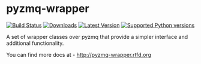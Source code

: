 pyzmq-wrapper
=============

[![Build Status](https://travis-ci.org/supercoderz/pyzmq-wrapper.svg?branch=master)](https://travis-ci.org/supercoderz/pyzmq-wrapper)
[![Downloads](https://pypip.in/download/pyzmq-wrapper/badge.svg)](https://pypi.python.org/pypi/pyzmq-wrapper/)
[![Latest Version](https://pypip.in/version/pyzmq-wrapper/badge.svg)](https://pypi.python.org/pypi/pyzmq-wrapper/)
[![Supported Python versions](https://pypip.in/py_versions/pyzmq-wrapper/badge.svg)](https://pypi.python.org/pypi/pyzmq-wrapper/)

A set of wrapper classes over pyzmq that provide a simpler interface and additional functionality.

You can find more docs at - http://pyzmq-wrapper.rtfd.org


